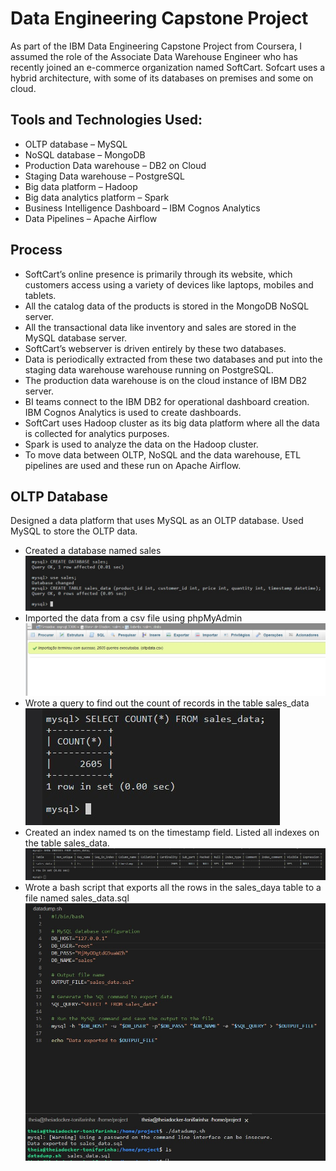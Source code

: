 # Data Engineering Capstone Project
As part of the IBM Data Engineering Capstone Project from Coursera, I assumed the role of the Associate Data Warehouse Engineer who has recently joined an e-commerce organization named SoftCart.
Sofcart uses a hybrid architecture, with some of its databases on premises and some on cloud.

## Tools and Technologies Used:
-	OLTP database – MySQL
-	NoSQL database – MongoDB
-	Production Data warehouse – DB2 on Cloud
-	Staging Data warehouse – PostgreSQL
-	Big data platform – Hadoop
-	Big data analytics platform – Spark
-	Business Intelligence Dashboard – IBM Cognos Analytics
-	Data Pipelines – Apache Airflow

## Process
-	SoftCart’s online presence is primarily through its website, which customers access using a variety of devices like laptops, mobiles and tablets.
-	All the catalog data of the products is stored in the MongoDB NoSQL server.
-	All the transactional data like inventory and sales are stored in the MySQL database server.
-	SoftCart’s webserver is driven entirely by these two databases.
-	Data is periodically extracted from these two databases and put into the staging data warehouse warehouse running on PostgreSQL.
-	The production data warehouse is on the cloud instance of IBM DB2 server.
-	BI teams connect to the IBM DB2 for operational dashboard creation. IBM Cognos Analytics is used to create dashboards.
-	SoftCart uses Hadoop cluster as its big data platform where all the data is collected for analytics purposes.
-	Spark is used to analyze the data on the Hadoop cluster.
-	To move data between OLTP, NoSQL and the data warehouse, ETL pipelines are used and these run on Apache Airflow.

  ## OLTP Database
  Designed a data platform that uses MySQL as an OLTP database. Used MySQL to store the OLTP data.
  - Created a database named sales
    ![](https://github.com/antfneves/PortfolioProjects/blob/main/Capstone%20Project/Images/1createtable.jpg?raw=true)
  - Imported the data from a csv file using phpMyAdmin
    ![](https://github.com/antfneves/PortfolioProjects/blob/main/Capstone%20Project/Images/2importdata.jpg?raw=true)
  - Wrote a query to find out the count of records in the table sales_data
    ![](https://github.com/antfneves/PortfolioProjects/blob/main/Capstone%20Project/Images/4salesrows.jpg?raw=true)
  - Created an index named ts on the timestamp field. Listed all indexes on the table sales_data.
    ![](https://github.com/antfneves/PortfolioProjects/blob/main/Capstone%20Project/Images/5listindexes.jpg?raw=true)
  - Wrote a bash script that exports all the rows in the sales_daya table to a file named sales_data.sql
    ![](https://github.com/antfneves/PortfolioProjects/blob/main/Capstone%20Project/Images/6exportdata.jpg?raw=true)
    
    

